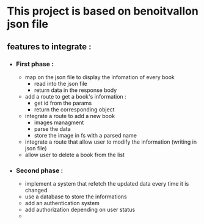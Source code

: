 # This project is based on benoitvallon json file

## features to integrate :

- ### First phase :
  - map on the json file to display the infomation of every book
    - read into the json file
    - return data in the response body
  - add a route to get a book's information :
    - get id from the params
    - return the corresponding object
  - integrate a route to add a new book
    - images managment
    - parse the data
    - store the image in fs with a parsed name
  - integrate a route that allow user to modify the information (writing in json file)
  - allow user to delete a book from the list
- ### Second phase :
  - implement a system that refetch the updated data every time it is changed
  - use a database to store the informations
  - add an authentication system
  - add authorization depending on user status
  -
